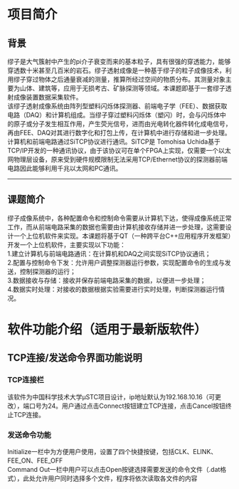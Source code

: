 # 项目简介
## 背景
  缪子是大气簇射中产生的pi介子衰变而来的基本粒子，具有很强的穿透能力，能够穿透数十米甚至几百米的岩石。缪子透射成像是一种基于缪子的粒子成像技术，利用缪子穿过物体之后通量衰减的测量，推算所经过空间的物质分布。其测量对象主要为山体、建筑等，应用于无损考古、矿脉探测等领域。本课题即基于一套缪子透射成像装置数据采集软件。<br>
  该缪子透射成像系统由阵列型塑料闪烁体探测器、前端电子学（FEE）、数据获取电路（DAQ）和计算机组成。当缪子穿过塑料闪烁体（塑闪）时，会与闪烁体中的原子或分子发生相互作用，产生荧光信号，进而由光电转化器件转化成电信号，再由FEE、DAQ对其进行数字化和打包上传，在计算机中进行存储和进一步处理。<br>
  计算机和前端电路通过SiTCP协议进行通讯。SiTCP是 Tomohisa Uchida基于TCP/IP开发的一种通讯协议，由于该协议可在单个FPGA上实现，仅需要一个以太网物理层设备，原来受到硬件规模限制无法采用TCP/Ethernet协议的探测器前端电路因此能够利用千兆以太网和PC通讯。
***
## 课题简介
缪子成像系统中，各种配置命令和控制命令需要从计算机下达，使得成像系统正常工作，而从前端电路采集的数据也需要由计算机接收存储并进一步处理，这需要设计一个上位机软件来实现。本课题将基于QT（一种跨平台C++应用程序开发框架）开发一个上位机软件，主要实现以下功能：<br>
	1.建立计算机与前端电路通讯：在计算机和DAQ之间实现SiTCP协议通讯；<br>
	2.配置与控制命令下发：允许用户调整探测器运行参数，实现配置命令的生成与发送，控制探测器的运行；<br>
	3.数据接收与存储：接收并保存前端电路采集的数据，以便进一步处理；<br>
	4.数据实时处理：对接收的数据根据实验需要进行实时处理，判断探测器运行情况。<br>

# 软件功能介绍（适用于最新版软件）
## TCP连接/发送命令界面功能说明
### TCP连接栏
  该软件为中国科学技术大学μSTC项目设计，ip地址默认为192.168.10.16（可更改），端口号为24。用户通过点击Connect按钮建立TCP连接，点击Cancel按钮终止TCP连接。
### 发送命令功能
  Initialize一栏中为方便用户使用，设置了四个快捷按键，包括CLK、ELINK、FEE_ON、FEE_OFF<br>
  Command Out一栏中用户可以点击Open按键选择需要发送的命令文件（.dat格式），此处允许用户同时选择多个文件，程序将依次读取各文件的内容
